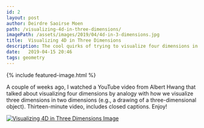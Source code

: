 ```yaml
---
id: 2
layout: post
author: Deirdre Saoirse Moen
path: /visualizing-4d-in-three-dimensions/
imagePath: /assets/images/2019/04/4d-in-3-dimensions.jpg
title:  Visualizing 4D in Three Dimensions
description: The cool quirks of trying to visualize four dimensions in three. After all, we are so used to visualizing three dimensions in two dimensions, but…four into three is quite a bit more difficult.
date:   2019-04-15 20:46
tags: geometry
---
```


{% include featured-image.html %}

A couple of weeks ago, I watched a YouTube video from Albert Hwang that talked about visualizing four dimensions by analogy with how we visualize three dimensions in two dimensions (e.g., a drawing of a three-dimensional object). Thirteen-minute video, includes closed captions. Enjoy!

[![Visualizing 4D in Three Dimensions Image](/assets/images/2019/04/4d-in-3-dimensions.jpg)](http://www.youtube.com/watch?v=x9_BG2q7XYw "Visualizing 4D in Three Dimensions")
